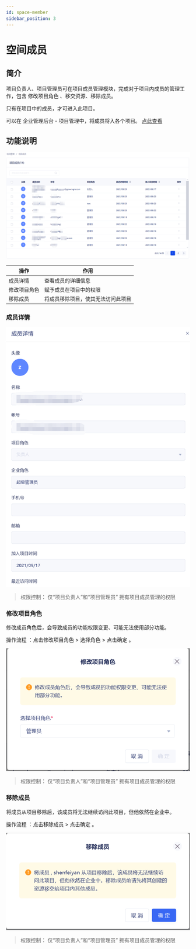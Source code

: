 ```yaml
---
id: space-member
sidebar_position: 3
---
```


# 空间成员

## 简介[](#jian-jie)

项目负责人、项目管理员可在项目成员管理模块，完成对于项目内成员的管理工作，包含 修改项目角色 、移交资源、移除成员。

只有在项目中的成员，才可进入此项目。

可以在 企业管理后台 - 项目管理中，将成员将入各个项目。 [点此查看](https://app.gitbook.com/@growingio/s/op/~/drafts/-MMuEk7ax0sRi_esMUzn/v/v20201200/product-manual/qi-ye-guan-li-hou-tai/zhan-dian-guan-li/cheng-yuan-pei-zhi)​


## 功能说明[](#gong-neng-shuo-ming)

![](/img/assets-M2qbZInaXgdm8kkNosp-MkGt2ZMYX5u3wKvOeja-MkGtPls5AviqjgP6tLlimage.png)

| 操作  | 作用  |
| --- | --- |
| 成员详情 | 查看成员的详细信息 |
| 修改项目角色 | 赋予成员在项目中的权限 |
| 移除成员 | 将成员移除项目，使其无法访问此项目 |


### 成员详情[](#cheng-yuan-xiang-qing)

![](/img/assets-M2qbZInaXgdm8kkNosp-MkGt2ZMYX5u3wKvOeja-MkGtrIC6bjVCqScV6znimage.png)

> 权限控制： 仅“项目负责人”和“项目管理员” 拥有项目成员管理的权限


### 修改项目角色[](#xiu-gai-xiang-mu-jiao-se)

修改成员角色后，会导致成员的功能权限变更、可能无法使用部分功能。

操作流程 ：点击修改项目角色 > 选择角色 > 点击确定 。

![](/img/assets-M2qbZInaXgdm8kkNosp-MkGt2ZMYX5u3wKvOeja-MkGuIqjzLRCrVBS42IQimage.png)

> 权限控制： 仅“项目负责人”和“项目管理员” 拥有项目成员管理的权限


### 移除成员[](#yi-chu-cheng-yuan)

将成员从项目移除后，该成员将无法继续访问此项目，但他依然在企业中。

操作流程 ：点击移除成员 > 点击确定 。

![](/img/assets-M2qbZInaXgdm8kkNosp-MkGt2ZMYX5u3wKvOeja-MkGufp7yyefHOZnz52Gimage.png)

> 权限控制： 仅“项目负责人”和“项目管理员” 拥有项目成员管理的权限
